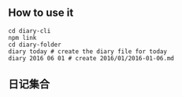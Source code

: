 ## How to use it

```
cd diary-cli
npm link
cd diary-folder
diary today # create the diary file for today
diary 2016 06 01 # create 2016/01/2016-01-06.md
```
## 日记集合
